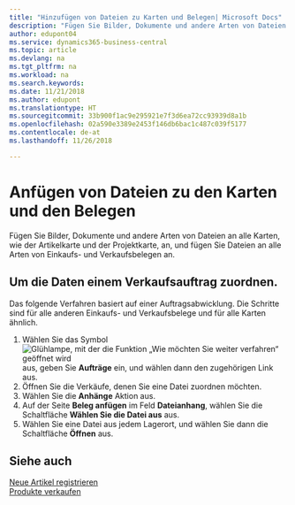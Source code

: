 ```yaml
---
title: "Hinzufügen von Dateien zu Karten und Belegen| Microsoft Docs"
description: "Fügen Sie Bilder, Dokumente und andere Arten von Dateien an alle Karten, wie der Artikelkarte und der Projektkarte, an, und fügen Sie Dateien an alle Arten von Einkaufs- und Verkaufsbelegen an."
author: edupont04
ms.service: dynamics365-business-central
ms.topic: article
ms.devlang: na
ms.tgt_pltfrm: na
ms.workload: na
ms.search.keywords: 
ms.date: 11/21/2018
ms.author: edupont
ms.translationtype: HT
ms.sourcegitcommit: 33b900f1ac9e295921e7f3d6ea72cc93939d8a1b
ms.openlocfilehash: 02a590e3389e2453f146db6bac1c487c039f5177
ms.contentlocale: de-at
ms.lasthandoff: 11/26/2018

---
```

# <a name="attaching-files-to-cards-and-documents"></a>Anfügen von Dateien zu den Karten und den Belegen
Fügen Sie Bilder, Dokumente und andere Arten von Dateien an alle Karten, wie der Artikelkarte und der Projektkarte, an, und fügen Sie Dateien an alle Arten von Einkaufs- und Verkaufsbelegen an.

## <a name="to-attach-a-file-to-a-sales-order"></a>Um die Daten einem Verkaufsauftrag zuordnen.
Das folgende Verfahren basiert auf einer Auftragsabwicklung. Die Schritte sind für alle anderen Einkaufs- und Verkaufsbelege und für alle Karten ähnlich.

1. Wählen Sie das Symbol ![Glühlampe, mit der die Funktion „Wie möchten Sie weiter verfahren“ geöffnet wird](media/ui-search/search_small.png "Wie möchten Sie weiter verfahren?") aus, geben Sie **Aufträge** ein, und wählen dann den zugehörigen Link aus.
2. Öffnen Sie die Verkäufe, denen Sie eine Datei zuordnen möchten.
3. Wählen Sie die **Anhänge** Aktion aus.
4. Auf der Seite **Beleg anfügen** im Feld **Dateianhang**, wählen Sie die Schaltfläche **Wählen Sie die Datei aus** aus.
5. Wählen Sie eine Datei aus jedem Lagerort, und wählen Sie dann die Schaltfläche **Öffnen** aus.

## <a name="see-also"></a>Siehe auch
[Neue Artikel registrieren](inventory-how-register-new-items.md)  
[Produkte verkaufen](sales-how-sell-products.md)


